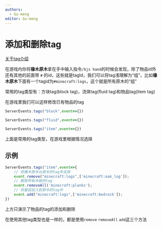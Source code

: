 ```yaml
---
authors:
  - Gu-meng
editor: Gu-meng
---
```

# 添加和删除tag

[关于tag介绍](../Digression/Tag.md)

在游戏内你将**橡木原木**拿在手中输入指令`/kjs hand`的时候会发现，除了物品id外还有其他的前面带 `#` 的id，这些就是tagId，我们可以将tag浅理解为“组”，比如**橡木原木**下面有一个tagid为`#minecraft:logs`，这个就是所有原木的“组”

常用的tag类型有：方块tag(block tag)，流体tag(fluid tag)和物品tag(item tag)

在游戏里我们可以这样修改已有物品的tag
```js
ServerEvents.tags("block",event=>{})

ServerEvents.tags("fluid",event=>{})

ServerEvents.tags("item",event=>{})
```
上面是常用的tag类型，在游戏里根据情况选择

## 示例
```js
ServerEvents.tags("item",event=>{
    // 将橡木原木从原木的tag中去除
    event.remove("minecraft:logs",['minecraft:oak_log']);
    // 删除所有木板的tag
    event.removeAll('minecraft:planks');
    // 将基岩加入到原木的tag中
    event.add("minecraft:logs",['minecraft:bedrock']);
})
```
上方只演示了物品的tag的添加和删除

在使用其他tag类型也是一样的，都是使用`remove` `removeAll` `add`这三个方法
